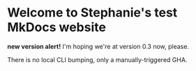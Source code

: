 # Welcome to Stephanie's test MkDocs website


**new version alert!** I'm hoping we're at version 0.3 now, please.

There is no local CLI bumping, only a manually-triggered GHA.
